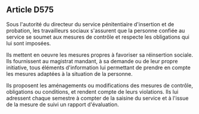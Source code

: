 Article D575
----
Sous l'autorité du directeur du service pénitentiaire d'insertion et de
probation, les travailleurs sociaux s'assurent que la personne confiée au
service se soumet aux mesures de contrôle et respecte les obligations qui lui
sont imposées.

Ils mettent en oeuvre les mesures propres à favoriser sa réinsertion sociale.
Ils fournissent au magistrat mandant, à sa demande ou de leur propre initiative,
tous éléments d'information lui permettant de prendre en compte les mesures
adaptées à la situation de la personne.

Ils proposent les aménagements ou modifications des mesures de contrôle,
obligations ou conditions, et rendent compte de leurs violations. Ils lui
adressent chaque semestre à compter de la saisine du service et à l'issue de la
mesure de suivi un rapport d'évaluation.
